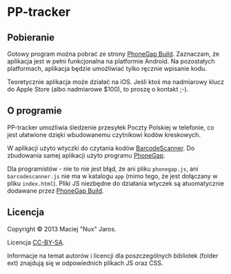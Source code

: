 PP-tracker
==========

Pobieranie
----------

Gotowy program można pobrać ze strony [PhoneGap Build](https://build.phonegap.com/apps/296028/share). Zaznaczam, że aplikacja jest w pełni funkcjonalna na platformie Android. Na pozostałych platformach, aplikacja będzie umożliwiać tylko ręcznie wpisanie kodu.

Teoretycznie aplikacja może działać na iOS. Jeśli ktoś ma nadmiarowy klucz do Apple Store (albo nadmiarowe $100), to proszę o kontakt ;-).

O programie
-----------

PP-tracker umożliwia śledzenie przesyłek Poczty Polskiej w telefonie, co jest ułatwione dzięki wbudowanemu czytnikowi kodów kreskowych.

W aplikacji użyto wtyczki do czytania kodów [BarcodeScanner](https://github.com/wildabeast/BarcodeScanner/blob/master/README.md). Do zbudowania samej aplikacji użyto programu [PhoneGap](http://phonegap.com/).

Dla programistów - nie to nie jest błąd, że ani pliku `phonegap.js`, ani `barcodescanner.js` nie ma w katalogu `app` (mimo tego, że jest dołączany w pliku `index.html`). Pliki JS niezbędne do działania wtyczek są atuomatycznie dodawane przez [PhoneGap Build](https://build.phonegap.com/).

Licencja
--------

Copyright &copy; 2013 Maciej "Nux" Jaros.

Licencja [CC-BY-SA](http://creativecommons.org/licenses/by-sa/3.0/).

Informacje na temat autorów i licencji dla poszczególnych bibliotek (folder ext) znajdują się w odpowiednich plikach JS oraz CSS.
